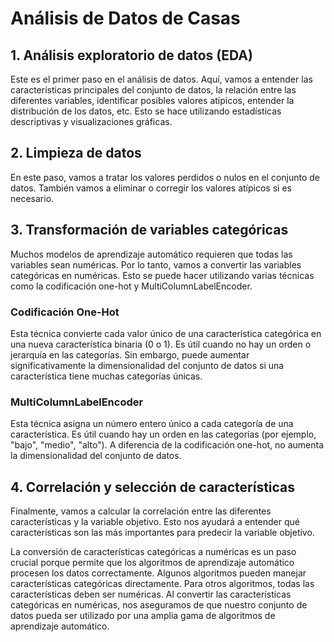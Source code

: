 # Análisis de Datos de Casas

## 1. Análisis exploratorio de datos (EDA)

Este es el primer paso en el análisis de datos. Aquí, vamos a entender las características principales del conjunto de datos, la relación entre las diferentes variables, identificar posibles valores atípicos, entender la distribución de los datos, etc. Esto se hace utilizando estadísticas descriptivas y visualizaciones gráficas.

## 2. Limpieza de datos

En este paso, vamos a tratar los valores perdidos o nulos en el conjunto de datos. También vamos a eliminar o corregir los valores atípicos si es necesario.

## 3. Transformación de variables categóricas

Muchos modelos de aprendizaje automático requieren que todas las variables sean numéricas. Por lo tanto, vamos a convertir las variables categóricas en numéricas. Esto se puede hacer utilizando varias técnicas como la codificación one-hot y MultiColumnLabelEncoder.

### Codificación One-Hot

Esta técnica convierte cada valor único de una característica categórica en una nueva característica binaria (0 o 1). Es útil cuando no hay un orden o jerarquía en las categorías. Sin embargo, puede aumentar significativamente la dimensionalidad del conjunto de datos si una característica tiene muchas categorías únicas.

### MultiColumnLabelEncoder

Esta técnica asigna un número entero único a cada categoría de una característica. Es útil cuando hay un orden en las categorías (por ejemplo, "bajo", "medio", "alto"). A diferencia de la codificación one-hot, no aumenta la dimensionalidad del conjunto de datos.

## 4. Correlación y selección de características

Finalmente, vamos a calcular la correlación entre las diferentes características y la variable objetivo. Esto nos ayudará a entender qué características son las más importantes para predecir la variable objetivo.

La conversión de características categóricas a numéricas es un paso crucial porque permite que los algoritmos de aprendizaje automático procesen los datos correctamente. Algunos algoritmos pueden manejar características categóricas directamente. Para otros algoritmos, todas las características deben ser numéricas. Al convertir las características categóricas en numéricas, nos aseguramos de que nuestro conjunto de datos pueda ser utilizado por una amplia gama de algoritmos de aprendizaje automático.
